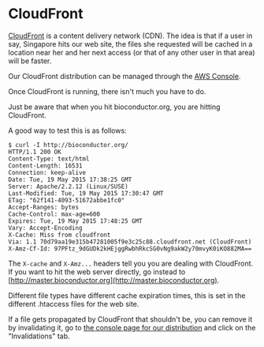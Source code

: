 # CloudFront

[CloudFront](https://aws.amazon.com/cloudfront/) is a content delivery
network (CDN). The idea is that if a user in say, Singapore hits our web
site, the files she requested will be cached in a location near her and her next access (or that of any other user in that area) will be faster.

Our CloudFront distribution can be managed through the
[AWS Console](https://console.aws.amazon.com/cloudfront/home?region=us-east-1#).

Once CloudFront is running, there isn't much you have to do.

Just be aware that when you hit bioconductor.org, you are hitting CloudFront.

A good way to test this is as follows:

```
$ curl -I http://bioconductor.org/
HTTP/1.1 200 OK
Content-Type: text/html
Content-Length: 16531
Connection: keep-alive
Date: Tue, 19 May 2015 17:38:25 GMT
Server: Apache/2.2.12 (Linux/SUSE)
Last-Modified: Tue, 19 May 2015 17:30:47 GMT
ETag: "62f141-4093-51672abbe1fc0"
Accept-Ranges: bytes
Cache-Control: max-age=600
Expires: Tue, 19 May 2015 17:48:25 GMT
Vary: Accept-Encoding
X-Cache: Miss from cloudfront
Via: 1.1 70d79aa19e315b47281005f9e3c25c88.cloudfront.net (CloudFront)
X-Amz-Cf-Id: 97PFtz_9dGUDk2kHEjggRwbhRkcSG0vNg9akW2y70mvyK0iKO882MA==
```

The `X-cache` and `X-Amz...` headers tell you you are dealing with CloudFront.
If you want to hit the web server directly, go instead to
[http://master.bioconductor.org](http://master.bioconductor.org).

Different file types have different cache expiration times, this
is set in the different .htaccess files for the web site.

If a file gets propagated by CloudFront that shouldn't be, you can remove
it by invalidating it, go to 
[the console page for our distribution](https://console.aws.amazon.com/cloudfront/home?region=us-east-1#distribution-settings:E1TVLJONPTUXV3) and click on the "Invalidations" tab.

